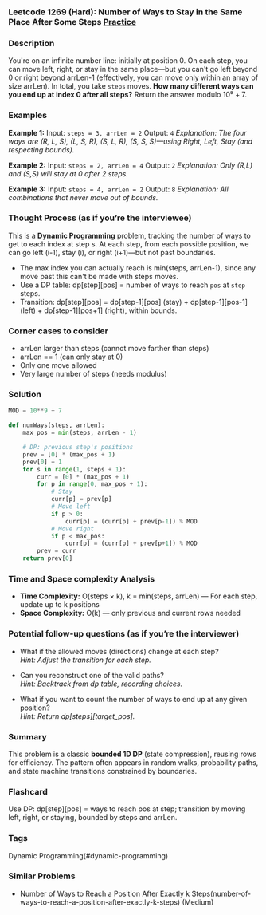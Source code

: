 ### Leetcode 1269 (Hard): Number of Ways to Stay in the Same Place After Some Steps [Practice](https://leetcode.com/problems/number-of-ways-to-stay-in-the-same-place-after-some-steps)

### Description  
You're on an infinite number line: initially at position 0. On each step, you can move left, right, or stay in the same place—but you can't go left beyond 0 or right beyond arrLen-1 (effectively, you can move only within an array of size arrLen). In total, you take `steps` moves. **How many different ways can you end up at index 0 after all steps?** Return the answer modulo 10⁹ + 7.

### Examples  
**Example 1:**
Input: `steps = 3, arrLen = 2`
Output: `4`
*Explanation: The four ways are (R, L, S), (L, S, R), (S, L, R), (S, S, S)—using Right, Left, Stay (and respecting bounds).* 

**Example 2:**
Input: `steps = 2, arrLen = 4`
Output: `2`
*Explanation: Only (R,L) and (S,S) will stay at 0 after 2 steps.*

**Example 3:**
Input: `steps = 4, arrLen = 2`
Output: `8`
*Explanation: All combinations that never move out of bounds.*

### Thought Process (as if you’re the interviewee)  
This is a **Dynamic Programming** problem, tracking the number of ways to get to each index at step s. At each step, from each possible position, we can go left (i-1), stay (i), or right (i+1)—but not past boundaries. 
- The max index you can actually reach is min(steps, arrLen-1), since any move past this can't be made with steps moves.
- Use a DP table: dp[step][pos] = number of ways to reach `pos` at `step` steps.
- Transition: dp[step][pos] = dp[step-1][pos] (stay) + dp[step-1][pos-1] (left) + dp[step-1][pos+1] (right), within bounds.

### Corner cases to consider  
- arrLen larger than steps (cannot move farther than steps)
- arrLen == 1 (can only stay at 0)
- Only one move allowed
- Very large number of steps (needs modulus)

### Solution

```python
MOD = 10**9 + 7

def numWays(steps, arrLen):
    max_pos = min(steps, arrLen - 1)

    # DP: previous step's positions
    prev = [0] * (max_pos + 1)
    prev[0] = 1
    for s in range(1, steps + 1):
        curr = [0] * (max_pos + 1)
        for p in range(0, max_pos + 1):
            # Stay
            curr[p] = prev[p]
            # Move left
            if p > 0:
                curr[p] = (curr[p] + prev[p-1]) % MOD
            # Move right
            if p < max_pos:
                curr[p] = (curr[p] + prev[p+1]) % MOD
        prev = curr
    return prev[0]
```

### Time and Space complexity Analysis  
- **Time Complexity:** O(steps × k), k = min(steps, arrLen) — For each step, update up to k positions
- **Space Complexity:** O(k) — only previous and current rows needed

### Potential follow-up questions (as if you’re the interviewer)  
- What if the allowed moves (directions) change at each step?  
  *Hint: Adjust the transition for each step.*

- Can you reconstruct one of the valid paths?  
  *Hint: Backtrack from dp table, recording choices.*

- What if you want to count the number of ways to end up at any given position?  
  *Hint: Return dp[steps][target_pos].*

### Summary
This problem is a classic **bounded 1D DP** (state compression), reusing rows for efficiency. The pattern often appears in random walks, probability paths, and state machine transitions constrained by boundaries.


### Flashcard
Use DP: dp[step][pos] = ways to reach pos at step; transition by moving left, right, or staying, bounded by steps and arrLen.

### Tags
Dynamic Programming(#dynamic-programming)

### Similar Problems
- Number of Ways to Reach a Position After Exactly k Steps(number-of-ways-to-reach-a-position-after-exactly-k-steps) (Medium)